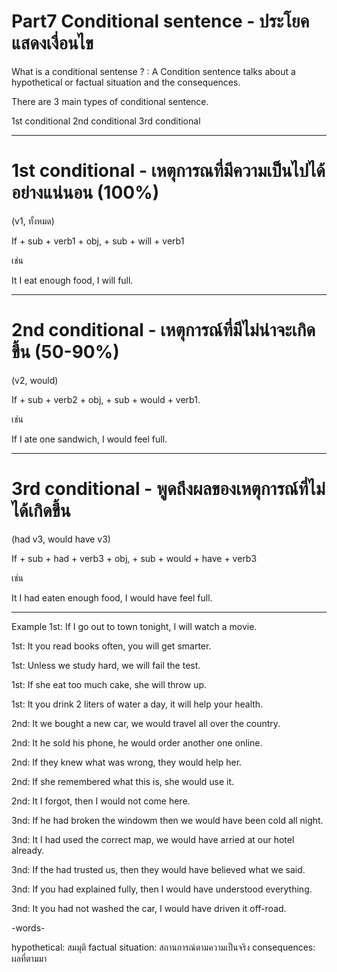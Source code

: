 # Part7 Conditional sentence - ประโยคแสดงเงื่อนไข

What is a conditional sentense ?
: A Condition sentence talks about a hypothetical or factual situation and the consequences.

There are 3 main types of conditional sentence.

1st conditional
2nd conditional
3rd conditional

---
# 1st conditional - เหตุการณที่มีความเป็นไปได้อย่างแน่นอน (100%)

(v1, ทั้งหมด)

If + sub + verb1 + obj,  + sub + will + verb1

เช่น

It I eat enough food, I will full.

---
# 2nd conditional - เหตุการณ์ที่มีไม่น่าจะเกิดขึ้น (50-90%)
(v2, would)


If + sub + verb2 + obj, + sub + would + verb1.

เช่น

If I ate one sandwich, I would feel full.

---

# 3rd conditional - พูดถึงผลของเหตุการณ์ที่ไม่ได้เกิดขึ้น
(had v3, would have v3)

If + sub + had + verb3 + obj, + sub + would + have + verb3

เช่น

It I had eaten enough food, I would have feel full.

---

Example
1st: If I go out to town tonight, I will watch a movie.

1st: It you read books often, you will get smarter.

1st: Unless we study hard, we will fail the test.

1st: If she eat too much cake, she will throw up.

1st: It you drink 2 liters of water a day, it will help your health.


2nd: It we bought a new car, we would travel all over the country.  

2nd: It he sold his phone, he would order another one online.

2nd: If they knew what was wrong, they would help her.

2nd: If she remembered what this is, she would use it.

2nd: It I forgot, then I would not come here.

3nd: If he had broken the windowm then we would have been cold all night.

3nd: It I had used the correct map, we would have arried at our hotel already.

3nd: If the had trusted us, then they would have believed what we said.

3nd: If you had explained fully, then I would have understood everything.

3nd: It you had not washed the car, I would have driven it off-road.


-words-

hypothetical: สมมุติ
factual situation: สถานการณ์ตามความเป็นจริง
consequences: ผลที่ตามมา